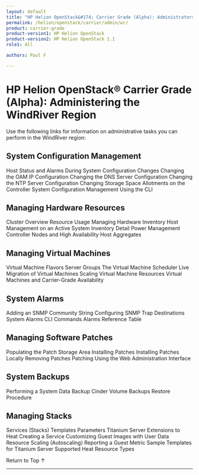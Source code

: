 ```yaml
---
layout: default
title: "HP Helion OpenStack&#174; Carrier Grade (Alpha): Administrators Guide"
permalink: /helion/openstack/carrier/admin/wr/
product: carrier-grade
product-version1: HP Helion OpenStack
product-version2: HP Helion OpenStack 1.1
role1: All

authors: Paul F

---
```

<!--UNDER REVISION-->

<script>

function PageRefresh {
onLoad="window.refresh"
}

PageRefresh();

</script>

<!-- <p style="font-size: small;"> <a href="/helion/openstack/3rd-party-license-agreements/">&#9664; PREV</a> | <a href="/helion/openstack/">&#9650; UP</a> | NEXT &#9654; </p> -->

# HP Helion OpenStack&#174; Carrier Grade (Alpha): Administering the WindRiver Region

<!-- Topic taken from Titanium Server ADMINISTRATION GUIDE 15.x -->

Use the following links for information on administrative tasks you can perform in the WindRiver region:

## System Configuration Management

Host Status and Alarms During System Configuration Changes
Changing the OAM IP Configuration
Changing the DNS Server Configuration
Changing the NTP Server Configuration
Changing Storage Space Allotments on the Controller
System Configuration Management Using the CLI

## Managing Hardware Resources

Cluster Overview 
Resource Usage 
Managing Hardware Inventory 
Host Management on an Active System 
Inventory Detail 
Power Management 
Controller Nodes and High Availability 
Host Aggregates 

## Managing Virtual Machines
Virtual Machine Flavors 
Server Groups 
The Virtual Machine Scheduler 
Live Migration of Virtual Machines 
Scaling Virtual Machine Resources 
Virtual Machines and Carrier-Grade Availability 

## System Alarms
Adding an SNMP Community String
Configuring SNMP Trap Destinations 
System Alarms CLI Commands 
Alarms Reference Table 

## Managing Software Patches
Populating the Patch Storage Area 
Installing Patches 
Installing Patches Locally 
Removing Patches 
Patching Using the Web Administration Interface

## System Backups
Performing a System Data Backup 
Cinder Volume Backups 
Restore Procedure 

## Managing Stacks
Services (Stacks) 
Templates 
Parameters 
Titanium Server Extensions to Heat 
Creating a Service 
Customizing Guest Images with User Data 
Resource Scaling (Autoscaling) 
Reporting a Guest Metric 
Sample Templates for Titanium Server 
Supported Heat Resource Types

<a href="#top" style="padding:14px 0px 14px 0px; text-decoration: none;"> Return to Top &#8593; </a>
 
----
